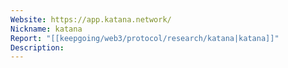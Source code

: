 ```yaml
---
Website: https://app.katana.network/
Nickname: katana
Report: "[[keepgoing/web3/protocol/research/katana|katana]]"
Description: 
---
```

